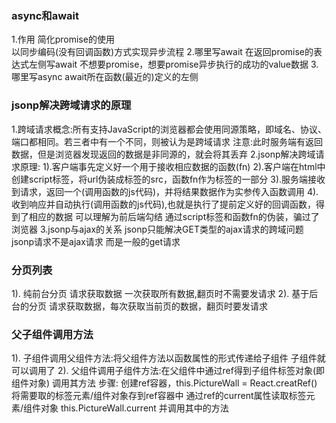 ### async和await
1.作用
    简化promise的使用\
    以同步编码(没有回调函数)方式实现异步流程
2.哪里写await
    在返回promise的表达式左侧写await 不想要promise，想要promise异步执行的成功的value数据
3.哪里写async
    await所在函数(最近的)定义的左侧

### jsonp解决跨域请求的原理
1.跨域请求概念:所有支持JavaScript的浏览器都会使用同源策略，即域名、协议、端口都相同。若三者中有一个不同，则被认为是跨域请求
    注意:此时服务端有返回数据，但是浏览器发现返回的数据是非同源的，就会将其丢弃
2.jsonp解决跨域请求原理:
    1).客户端事先定义好一个用于接收相应数据的函数(fn)
    2).客户端在html中创建script标签，将url伪装成标签的src，函数fn作为标签的一部分
    3).服务端接收到请求，返回一个(调用函数的js代码)，并将结果数据作为实参传入函数调用
    4).收到响应并自动执行(调用函数的js代码),也就是执行了提前定义好的回调函数，得到了相应的数据
    可以理解为前后端勾结 通过script标签和函数fn的伪装，骗过了浏览器
3.jsonp与ajax的关系
    jsonp只能解决GET类型的ajax请求的跨域问题
    jsonp请求不是ajax请求 而是一般的get请求

### 分页列表
1). 纯前台分页
    请求获取数据 一次获取所有数据,翻页时不需要发请求
2). 基于后台的分页
    请求获取数据，每次获取当前页的数据，翻页时要发请求
    
### 父子组件调用方法
1). 子组件调用父组件方法:将父组件方法以函数属性的形式传递给子组件 子组件就可以调用了
2). 父组件调用子组件方法:在父组件中通过ref得到子组件标签对象(即组件对象) 调用其方法
    步骤:
        创建ref容器，this.PictureWall = React.creatRef()
        将需要取的标签元素/组件对象存到ref容器中 <PictureWall ref={this.PictureWall}/>
        通过ref的current属性读取标签元素/组件对象 this.PictureWall.current 并调用其中的方法
